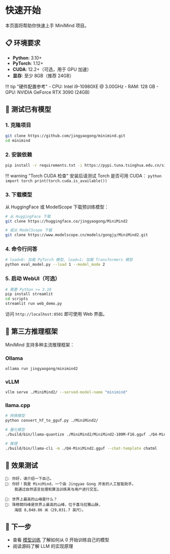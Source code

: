 # 快速开始

本页面将帮助你快速上手 MiniMind 项目。

## 📋 环境要求

- **Python**: 3.10+
- **PyTorch**: 1.12+
- **CUDA**: 12.2+（可选，用于 GPU 加速）
- **显存**: 至少 8GB（推荐 24GB）

!!! tip "硬件配置参考"
    - CPU: Intel i9-10980XE @ 3.00GHz
    - RAM: 128 GB
    - GPU: NVIDIA GeForce RTX 3090 (24GB)

## 🚀 测试已有模型

### 1. 克隆项目

```bash
git clone https://github.com/jingyaogong/minimind.git
cd minimind
```

### 2. 安装依赖

```bash
pip install -r requirements.txt -i https://pypi.tuna.tsinghua.edu.cn/simple
```

!!! warning "Torch CUDA 检查"
    安装后请测试 Torch 是否可用 CUDA：
    ```python
    import torch
    print(torch.cuda.is_available())
    ```

### 3. 下载模型

从 HuggingFace 或 ModelScope 下载预训练模型：

```bash
# 从 HuggingFace 下载
git clone https://huggingface.co/jingyaogong/MiniMind2

# 或从 ModelScope 下载
git clone https://www.modelscope.cn/models/gongjy/MiniMind2.git
```

### 4. 命令行问答

```bash
# load=0: 加载 PyTorch 模型, load=1: 加载 Transformers 模型
python eval_model.py --load 1 --model_mode 2
```

### 5. 启动 WebUI（可选）

```bash
# 需要 Python >= 3.10
pip install streamlit
cd scripts
streamlit run web_demo.py
```

访问 `http://localhost:8501` 即可使用 Web 界面。

## 🔧 第三方推理框架

MiniMind 支持多种主流推理框架：

### Ollama

```bash
ollama run jingyaogong/minimind2
```

### vLLM

```bash
vllm serve ./MiniMind2/ --served-model-name "minimind"
```

### llama.cpp

```bash
# 转换模型
python convert_hf_to_gguf.py ./MiniMind2/

# 量化模型
./build/bin/llama-quantize ./MiniMind2/MiniMind2-109M-F16.gguf ./Q4-MiniMind2.gguf Q4_K_M

# 推理
./build/bin/llama-cli -m ./Q4-MiniMind2.gguf --chat-template chatml
```

## 📝 效果测试

```text
👶: 你好，请介绍一下自己。
🤖️: 你好！我是 MiniMind，一个由 Jingyao Gong 开发的人工智能助手。
    我通过自然语言处理和算法训练来与用户进行交互。

👶: 世界上最高的山峰是什么？
🤖️: 珠穆朗玛峰是世界上最高的山峰，位于喜马拉雅山脉，
    海拔 8,848.86 米（29,031.7 英尺）。
```

## 🎯 下一步

- 查看 [模型训练](training.md) 了解如何从 0 开始训练自己的模型
- 阅读源码了解 LLM 的实现原理

